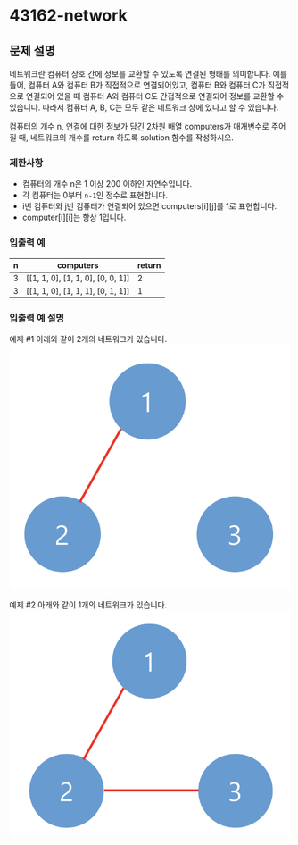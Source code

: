 # 43162-network

## 문제 설명

네트워크란 컴퓨터 상호 간에 정보를 교환할 수 있도록 연결된 형태를 의미합니다. 예를 들어, 컴퓨터 A와 컴퓨터 B가 직접적으로 연결되어있고, 컴퓨터 B와 컴퓨터 C가 직접적으로 연결되어 있을 때 컴퓨터 A와 컴퓨터 C도 간접적으로 연결되어 정보를 교환할 수 있습니다. 따라서 컴퓨터 A, B, C는 모두 같은 네트워크 상에 있다고 할 수 있습니다.

컴퓨터의 개수 n, 연결에 대한 정보가 담긴 2차원 배열 computers가 매개변수로 주어질 때, 네트워크의 개수를 return 하도록 solution 함수를 작성하시오.

### 제한사항

-   컴퓨터의 개수 n은 1 이상 200 이하인 자연수입니다.
-   각 컴퓨터는 0부터 `n-1`인 정수로 표현합니다.
-   i번 컴퓨터와 j번 컴퓨터가 연결되어 있으면 computers[i][j]를 1로 표현합니다.
-   computer[i][i]는 항상 1입니다.

### 입출력 예

| n   | computers                         | return |
| --- | --------------------------------- | ------ |
| 3   | [[1, 1, 0], [1, 1, 0], [0, 0, 1]] | 2      |
| 3   | [[1, 1, 0], [1, 1, 1], [0, 1, 1]] | 1      |

### 입출력 예 설명

예제 #1
아래와 같이 2개의 네트워크가 있습니다.
![image0.png](images/cc1e7816-b6d7-4649-98e0-e95ea2007fd7.png)

예제 #2
아래와 같이 1개의 네트워크가 있습니다.
![image1.png](images/edb61632-59f4-4799-9154-de9ca98c9e55.png)
